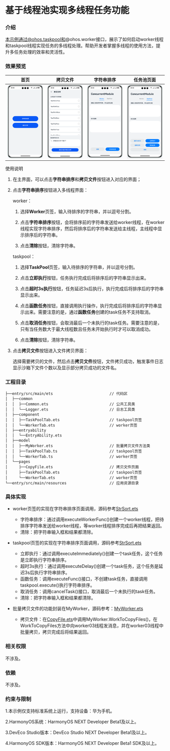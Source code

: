 # 基于线程池实现多线程任务功能

### 介绍

本示例通过@ohos.taskpool和@ohos.worker接口，展示了如何启动worker线程和taskpool线程实现任务的多线程处理。帮助开发者掌握多线程的使用方法，提升多任务处理的效率和灵活性。

### 效果预览

| 首页                                | 拷贝文件                                 | 字符串排序                            | 任务池页面                           |
|-----------------------------------|--------------------------------------|----------------------------------| ------------------------------------ |
| ![](screenshots/device/index.png) | ![](screenshots/device/copyFile.png) | ![](screenshots/device/worker.png) | ![](screenshots/device/taskpool.png) |

使用说明

1. 在主界面，可以点击**字符串排序**和**拷贝文件**按钮进入对应的界面；

2. 点击**字符串排序**按钮进入多线程界面：

   worker：

    1. 选择**Worker**页签，输入待排序的字符串，并以逗号分割。

    2. 点击**字符串排序**按钮，会将排序前的字符串发送给worker线程，在worker线程实现字符串排序，然后将排序后的字符串发送给主线程，主线程中显示排序后的字符串。

    3. 点击**清除**按钮，清除字符串。

   taskpool：

    1. 选择**TaskPool**页签，输入待排序的字符串，并以逗号分割。

    2. 点击**立即执行**按钮，任务执行完成后将排序后的字符串显示出来。

    3. 点击**超时3s执行**按钮，任务延迟3s后执行，执行完成后将排序后的字符串显示出来。

    4. 点击**函数任务**按钮，直接调用执行操作，执行完成后将排序后的字符串显示出来。需要注意的是，通过**函数任务**创建的task任务不支持取消。

    5. 点击**取消任务**按钮，会取消最后一个未执行的task任务。需要注意的是，只有当任务数大于最大线程数且任务未开始执行时才可以取消成功。

    6. 点击**清除**按钮，清除字符串。

3. 点击**拷贝文件**按钮进入文件拷贝界面：

   选择需要拷贝的文件，然后点击**拷贝文件**按钮，文件拷贝成功，触发事件日志显示沙箱下文件个数以及显示部分拷贝成功的文件名。

### 工程目录

```
├──entry/src/main/ets                         // 代码区
│  ├──common
│  │  ├──Common.ets                           // 公共工具类
│  │  └──Logger.ets                           // 日志工具类
│  ├──component
│  │  ├──TaskPoolTab.ets                      // taskpool页签
│  │  └──WorkerTab.ets                        // worker页签
│  ├──entryability
│  │  └──EntryAbility.ets  
│  ├──model
│  │  ├──MyWorker.ets                         // 批量拷贝文件方法类
│  │  ├──TaskPoolTab.ts                       // taskpool页签
│  │  └──WorkerTab.ts                         // worker页签
│  └──pages
│     ├──CopyFile.ets                         // 拷贝文件页面
│     ├──TaskPoolTab.ets                      // taskpool页签
│     └──WorkerTab.ets                        // worker页签
└──entry/src/main/resources                   // 应用资源目录
```

### 具体实现

* worker页签的实现在字符串排序页面调用，源码参考[StrSort.ets](entry/src/main/ets/pages/StrSort.ets)
    * 字符串排序：通过调用executeWorkerFunc()创建一个worker线程，把待排序字符串发送给worker线程，等worker线程排序完成后再把结果返回。
    * 清除：把字符串输入框和结果都清除。

* taskpool页签的实现在字符串排序页面调用，源码参考[StrSort.ets](entry/src/main/ets/pages/StrSort.ets)
    * 立即执行：通过调用executeImmediately()创建一个task任务，这个任务是立即执行字符串排序。
    * 超时3s执行：通过调用executeDelay()创建一个task任务，这个任务是延迟3s后执行字符串排序。
    * 函数任务：调用executeFunc()接口，不创建task任务，直接调用taskpool.execute()执行字符串排序。
    * 取消任务：调用cancelTask()接口，取消最后一个未执行的task任务。
    * 清除：把字符串输入框和结果都清除。

* 批量拷贝文件的功能封装在MyWorker，源码参考：[MyWorker.ets](entry/src/main/ets/model/MyWorker.ets)

    * 拷贝文件：在[CopyFile.ets](entry/src/main/ets/pages/CopyFile.ets)中调用MyWorker.WorkToCopyFiles()，在WorkToCopyFiles方法中向worker03线程发消息，并在worker03线程中批量拷贝，拷贝完成后将结果返回。

### 相关权限

不涉及。

### 依赖

不涉及。

### 约束与限制

1.本示例仅支持标准系统上运行，支持设备：华为手机。

2.HarmonyOS系统：HarmonyOS NEXT Developer Beta1及以上。

3.DevEco Studio版本：DevEco Studio NEXT Developer Beta1及以上。

4.HarmonyOS SDK版本：HarmonyOS NEXT Developer Beta1 SDK及以上。